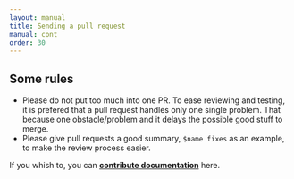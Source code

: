 ```yaml
---
layout: manual
title: Sending a pull request
manual: cont
order: 30
---
```


## Some rules

- Please do not put too much into one PR. To ease reviewing and testing, it is prefered that a pull request handles only one single problem. That because one obstacle/problem and it delays the possible good stuff to merge.
- Please give pull requests a good summary, `$name fixes` as an example, to make the review process easier.

If you whish to, you can **[contribute documentation](/manual/writing_documentation)** here.
